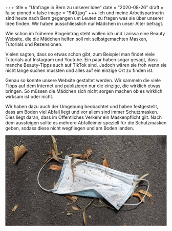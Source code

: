 +++
title = "Umfrage in Bern zu unserer Idee"
date = "2020-08-26"
draft = false
pinned = false
image = "940.jpg"
+++
Ich und meine Arbeitspartnerin sind heute nach Bern gegangen um Leuten zu fragen was sie über unserer Idee finden. Wir haben ausschliesslich nur Mädchen in unser Alter befragt.

Wie schon im früheren Blogeintrag steht wollen ich und Larissa eine Beauty Website, die die Mädchen helfen soll mit selbstgemachten Masken, Tutorials und Rezensionen.

Vielen sagten, dass so etwas schon gibt, zum Beispiel man findet viele Tutorials auf Instagram und Youtube. Ein paar haben sogar gesagt, dass manche Beauty-Tipps auch auf TikTok sind. Jedoch wären sie froh wenn sie nicht lange suchen mussten und alles auf ein einzige Ort zu finden ist. 

Genau so könnte unsere Website gestaltet werden. Wir sammeln die viele Tipps auf dem Internet und publizieren nur die einzige, die wirklich etwas bringen. So müssen die Mädchen sich nicht sorgen machen ob es wirklich wirksam ist oder nicht.

Wir haben dazu auch der Umgebung beobachtet und haben festgestellt, dass am Boden viel Abfall liegt und vor allem sind immer Schutzmasken. Dies liegt daran, dass im Öffentliches Verkehr ein Maskenpflicht gilt. Nach dem aussteigen sollte es mehrere Abfalleimer speziell für die Schutzmasken geben, sodass diese nicht wegfliegen und am Boden landen.

![](n-large-16x9-far.jpg)